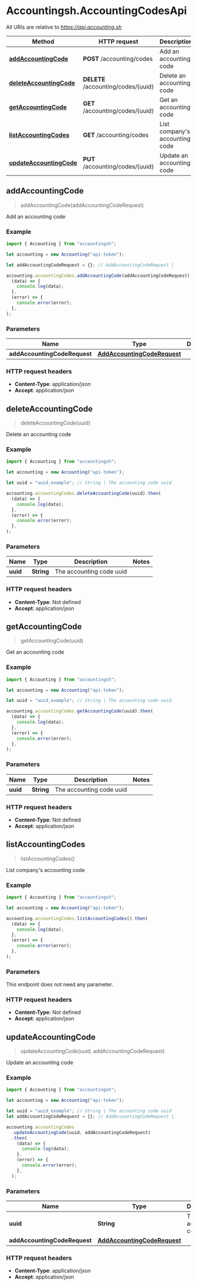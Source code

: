 # Accountingsh.AccountingCodesApi

All URIs are relative to *https://api.accounting.sh*

| Method                                                                 | HTTP request                        | Description                        |
| ---------------------------------------------------------------------- | ----------------------------------- | ---------------------------------- |
| [**addAccountingCode**](AccountingCodesApi.md#addAccountingCode)       | **POST** /accounting/codes          | Add an accounting code             |
| [**deleteAccountingCode**](AccountingCodesApi.md#deleteAccountingCode) | **DELETE** /accounting/codes/{uuid} | Delete an accounting code          |
| [**getAccountingCode**](AccountingCodesApi.md#getAccountingCode)       | **GET** /accounting/codes/{uuid}    | Get an accounting code             |
| [**listAccountingCodes**](AccountingCodesApi.md#listAccountingCodes)   | **GET** /accounting/codes           | List company&#39;s accounting code |
| [**updateAccountingCode**](AccountingCodesApi.md#updateAccountingCode) | **PUT** /accounting/codes/{uuid}    | Update an accounting code          |

## addAccountingCode

> addAccountingCode(addAccountingCodeRequest)

Add an accounting code

### Example

```javascript
import { Accounting } from "accountingsh";

let accounting = new Accounting("api-token");

let addAccountingCodeRequest = {}; // AddAccountingCodeRequest |

accounting.accountingCodes.addAccountingCode(addAccountingCodeRequest).then(
  (data) => {
    console.log(data);
  },
  (error) => {
    console.error(error);
  },
);
```

### Parameters

| Name                         | Type                                                        | Description | Notes |
| ---------------------------- | ----------------------------------------------------------- | ----------- | ----- |
| **addAccountingCodeRequest** | [**AddAccountingCodeRequest**](AddAccountingCodeRequest.md) |             |

### HTTP request headers

- **Content-Type**: application/json
- **Accept**: application/json

## deleteAccountingCode

> deleteAccountingCode(uuid)

Delete an accounting code

### Example

```javascript
import { Accounting } from "accountingsh";

let accounting = new Accounting("api-token");

let uuid = "uuid_example"; // String | The accounting code uuid

accounting.accountingCodes.deleteAccountingCode(uuid).then(
  (data) => {
    console.log(data);
  },
  (error) => {
    console.error(error);
  },
);
```

### Parameters

| Name     | Type       | Description              | Notes |
| -------- | ---------- | ------------------------ | ----- |
| **uuid** | **String** | The accounting code uuid |

### HTTP request headers

- **Content-Type**: Not defined
- **Accept**: application/json

## getAccountingCode

> getAccountingCode(uuid)

Get an accounting code

### Example

```javascript
import { Accounting } from "accountingsh";

let accounting = new Accounting("api-token");

let uuid = "uuid_example"; // String | The accounting code uuid

accounting.accountingCodes.getAccountingCode(uuid).then(
  (data) => {
    console.log(data);
  },
  (error) => {
    console.error(error);
  },
);
```

### Parameters

| Name     | Type       | Description              | Notes |
| -------- | ---------- | ------------------------ | ----- |
| **uuid** | **String** | The accounting code uuid |

### HTTP request headers

- **Content-Type**: Not defined
- **Accept**: application/json

## listAccountingCodes

> listAccountingCodes()

List company&#39;s accounting code

### Example

```javascript
import { Accounting } from "accountingsh";

let accounting = new Accounting("api-token");

accounting.accountingCodes.listAccountingCodes().then(
  (data) => {
    console.log(data);
  },
  (error) => {
    console.error(error);
  },
);
```

### Parameters

This endpoint does not need any parameter.

### HTTP request headers

- **Content-Type**: Not defined
- **Accept**: application/json

## updateAccountingCode

> updateAccountingCode(uuid, addAccountingCodeRequest)

Update an accounting code

### Example

```javascript
import { Accounting } from "accountingsh";

let accounting = new Accounting("api-token");

let uuid = "uuid_example"; // String | The accounting code uuid
let addAccountingCodeRequest = {}; // AddAccountingCodeRequest |

accounting.accountingCodes
  .updateAccountingCode(uuid, addAccountingCodeRequest)
  .then(
    (data) => {
      console.log(data);
    },
    (error) => {
      console.error(error);
    },
  );
```

### Parameters

| Name                         | Type                                                        | Description              | Notes |
| ---------------------------- | ----------------------------------------------------------- | ------------------------ | ----- |
| **uuid**                     | **String**                                                  | The accounting code uuid |
| **addAccountingCodeRequest** | [**AddAccountingCodeRequest**](AddAccountingCodeRequest.md) |                          |

### HTTP request headers

- **Content-Type**: application/json
- **Accept**: application/json
